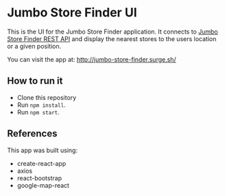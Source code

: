 # Jumbo Store Finder UI

This is the UI for the Jumbo Store Finder application. It connects to [Jumbo Store Finder REST API](https://github.com/carlosarangoc/store-finder) and display the nearest stores to the users location or a given position.

You can visit the app at: http://jumbo-store-finder.surge.sh/

## How to run it

- Clone this repository
- Run `npm install`.
- Run `npm start`.

## References

This app was built using:

- create-react-app
- axios
- react-bootstrap
- google-map-react
